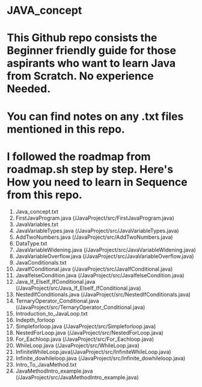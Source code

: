 # JAVA_concept

# This Github repo consists the Beginner friendly guide for those aspirants who want to learn Java from Scratch. No experience Needed.

# You can find notes on any .txt files mentioned in this repo.

# I followed the roadmap from roadmap.sh step by step. Here's How you need to learn in Sequence from this repo.

1. Java_concept.txt
2. FirstJavaProgram.java (/JavaProject/src/FirstJavaProgram.java)
3. JavaVariables.txt
4. JavaVariableTypes.java (/JavaProject/src/JavaVariableTypes.java)
5. AddTwoNumbers.java (/JavaProject/src/AddTwoNumbers.java)
6. DataType.txt
7. JavaVariableWidening.java (/JavaProject/src/JavaVariableWidening.java)
8. JavaVariableOverflow.java (/JavaProject/src/JavaVariableOverflow.java)
9. JavaConditionals.txt
10. JavaIfConditional.java (/JavaProject/src/JavaIfConditional.java)
11. JavaIfelseCondition.java (/JavaProject/src/JavaIfelseCondition.java)
12. Java_If_ElseIf_IfConditional.java (/JavaProject/src/Java_If_ElseIf_IfConditional.java)
13. NestedIfConditionals.java (/JavaProject/src/NestedIfConditionals.java)
14. TernaryOperator_Conditional.java (/JavaProject/src/TernaryOperator_Conditional.java)
15. Introduction_to_JavaLoop.txt
16. Indepth_forloop
17. Simpleforloop.java (/JavaProject/src/Simpleforloop.java)
18. NestedForLoop.java (/JavaProject/src/NestedForLoop.java)
19. For_Eachloop.java (/JavaProject/src/For_Eachloop.java)
20. WhileLoop.java (/JavaProject/src/WhileLoop.java)
21. InfiniteWhileLoop.java(/JavaProject/src/InfiniteWhileLoop.java)
22. Infinite_dowhileloop.java (/JavaProject/src/Infinite_dowhileloop.java)
23. Intro_To_JavaMethod.txt
24. JavaMethodIntro_example.java (/JavaProject/src/JavaMethodIntro_example.java)
